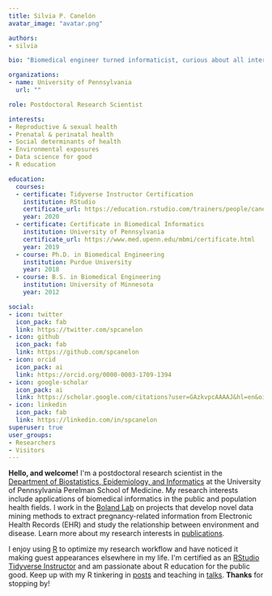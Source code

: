 ```yaml
---
title: Silvia P. Canelón
avatar_image: "avatar.png"

authors:
- silvia

bio: "Biomedical engineer turned informaticist, curious about all intersections of data and society. Pronouns: she/her."

organizations:
- name: University of Pennsylvania
  url: ""

role: Postdoctoral Research Scientist

interests:
- Reproductive & sexual health
- Prenatal & perinatal health
- Social determinants of health
- Environmental exposures
- Data science for good
- R education

education:
  courses:
  - certificate: Tidyverse Instructor Certification
    institution: RStudio
    certificate_url: https://education.rstudio.com/trainers/people/canelon+silvia/
    year: 2020
  - certificate: Certificate in Biomedical Informatics
    institution: University of Pennsylvania
    certificate_url: https://www.med.upenn.edu/mbmi/certificate.html
    year: 2019
  - course: Ph.D. in Biomedical Engineering
    institution: Purdue University
    year: 2018
  - course: B.S. in Biomedical Engineering
    institution: University of Minnesota
    year: 2012

social:
- icon: twitter
  icon_pack: fab
  link: https://twitter.com/spcanelon
- icon: github
  icon_pack: fab
  link: https://github.com/spcanelon
- icon: orcid
  icon_pack: ai
  link: https://orcid.org/0000-0003-1709-1394
- icon: google-scholar
  icon_pack: ai
  link: https://scholar.google.com/citations?user=GAzkvpcAAAAJ&hl=en&oi=ao
- icon: linkedin
  icon_pack: fab
  link: https://linkedin.com/in/spcanelon
superuser: true
user_groups:
- Researchers
- Visitors
---
```


**Hello, and welcome!** I'm a postdoctoral research scientist in the [Department of Biostatistics, Epidemiology, and Informatics](https://www.dbei.med.upenn.edu/) at the University of Pennsylvania Perelman School of Medicine. My research interests include applications of biomedical informatics in the public and population health fields. I work in the [Boland Lab](https://www.med.upenn.edu/bolandlab/) on projects that develop novel data mining methods to extract pregnancy-related information from Electronic Health Records (EHR) and study the relationship between environment and disease. Learn more about my research interests in [publications](publication).

I enjoy using [R](https://www.r-project.org/about.html) to optimize my research workflow and have noticed it making guest appearances elsewhere in my life. I'm certified as an [RStudio Tidyverse Instructor](https://education.rstudio.com/trainers/people/canelon+silvia/) and am passionate about R education for the public good. Keep up with my R tinkering in [posts](post) and teaching in [talks](talk). **Thanks** for stopping by!
